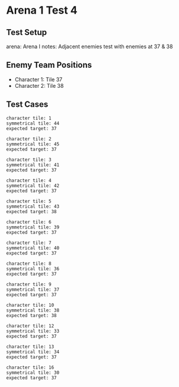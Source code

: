 # Arena 1 Test 4

## Test Setup

arena: Arena I
notes: Adjacent enemies test with enemies at 37 & 38

## Enemy Team Positions

- Character 1: Tile 37
- Character 2: Tile 38

## Test Cases

```
character tile: 1
symmetrical tile: 44
expected target: 37
```

```
character tile: 2
symmetrical tile: 45
expected target: 37
```

```
character tile: 3
symmetrical tile: 41
expected target: 37
```

```
character tile: 4
symmetrical tile: 42
expected target: 37
```

```
character tile: 5
symmetrical tile: 43
expected target: 38
```

```
character tile: 6
symmetrical tile: 39
expected target: 37
```

```
character tile: 7
symmetrical tile: 40
expected target: 37
```

```
character tile: 8
symmetrical tile: 36
expected target: 37
```

```
character tile: 9
symmetrical tile: 37
expected target: 37
```

```
character tile: 10
symmetrical tile: 38
expected target: 38
```

```
character tile: 12
symmetrical tile: 33
expected target: 37
```

```
character tile: 13
symmetrical tile: 34
expected target: 37
```

```
character tile: 16
symmetrical tile: 30
expected target: 37
```
